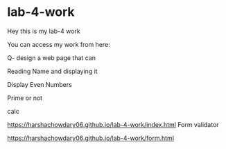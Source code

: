 # lab-4-work
Hey this is my lab-4 work 

You can access my work from here:

Q- design a web page that can

Reading Name and displaying it

Display Even Numbers

Prime or not

calc

https://harshachowdary06.github.io/lab-4-work/index.html
Form validator

https://harshachowdary06.github.io/lab-4-work/form.html
